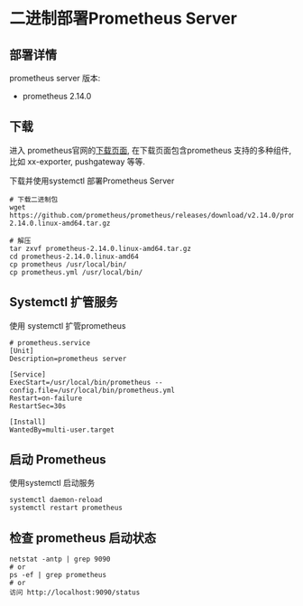 # 二进制部署Prometheus Server

## 部署详情

prometheus server 版本:

* prometheus 2.14.0

## 下载

进入 prometheus官网的[下载页面](https://prometheus.io/download/), 在下载页面包含prometheus 支持的多种组件, 比如 xx-exporter, pushgateway 等等.

下载并使用systemctl 部署Prometheus Server

```
# 下载二进制包
wget https://github.com/prometheus/prometheus/releases/download/v2.14.0/prometheus-2.14.0.linux-amd64.tar.gz

# 解压
tar zxvf prometheus-2.14.0.linux-amd64.tar.gz
cd prometheus-2.14.0.linux-amd64
cp prometheus /usr/local/bin/
cp prometheus.yml /usr/local/bin/
```
## Systemctl 扩管服务

使用 systemctl 扩管prometheus
```
# prometheus.service
[Unit]
Description=prometheus server

[Service]
ExecStart=/usr/local/bin/prometheus --config.file=/usr/local/bin/prometheus.yml
Restart=on-failure
RestartSec=30s

[Install]
WantedBy=multi-user.target
```
## 启动 Prometheus 
使用systemctl 启动服务
```
systemctl daemon-reload
systemctl restart prometheus
```
##  检查 prometheus 启动状态
```
netstat -antp | grep 9090
# or 
ps -ef | grep prometheus
# or 
访问 http://localhost:9090/status
```




